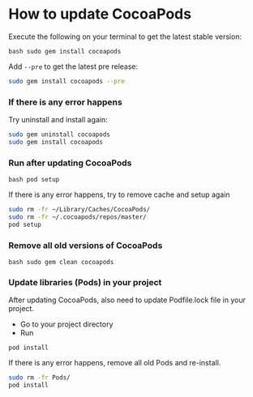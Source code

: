 # How to update CocoaPods

Execute the following on your terminal to get the latest stable version:

```bash sudo gem install cocoapods```

Add ```--pre``` to get the latest pre release:

```bash 
sudo gem install cocoapods --pre
```

### If there is any error happens

Try uninstall and install again:

```bash
sudo gem uninstall cocoapods
sudo gem install cocoapods
```

### Run after updating CocoaPods

```bash pod setup ```

If there is any error happens, try to remove cache and setup again

```bash
sudo rm -fr ~/Library/Caches/CocoaPods/
sudo rm -fr ~/.cocoapods/repos/master/
pod setup
```

### Remove all old versions of CocoaPods

```bash sudo gem clean cocoapods ```

### Update libraries (Pods) in your project

After updating CocoaPods, also need to update Podfile.lock file in your project.

- Go to your project directory
- Run

```pod install```

If there is any error happens, remove all old Pods and re-install.

```bash
sudo rm -fr Pods/
pod install
```
